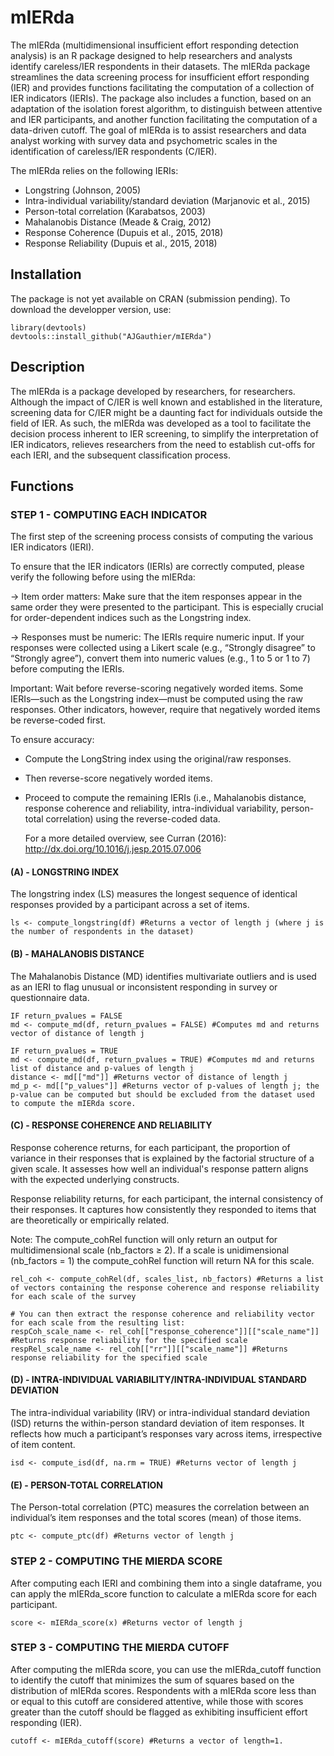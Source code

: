 # mIERda
The mIERda (multidimensional insufficient effort responding detection analysis) is an R package designed to help researchers and analysts identify careless/IER respondents in their datasets. The mIERda package streamlines the data screening process for insufficient effort responding (IER) and provides functions facilitating the computation of a collection of IER indicators (IERIs). The package also includes a function, based on an adaptation of the isolation forest algorithm, to distinguish between attentive and IER participants, and another function facilitating the computation of a data-driven cutoff. The goal of mIERda is to assist researchers and data analyst working with survey data and psychometric scales in the identification of careless/IER respondents (C/IER).

The mIERda relies on the following IERIs:
- Longstring (Johnson, 2005)
- Intra-individual variability/standard deviation (Marjanovic et al., 2015)
- Person-total correlation  (Karabatsos, 2003)
- Mahalanobis Distance (Meade & Craig, 2012)
- Response Coherence (Dupuis et al., 2015, 2018)
- Response Reliability (Dupuis et al., 2015, 2018)

## Installation
The package is not yet available on CRAN (submission pending). To download the developper version, use:

```{r}
library(devtools)
devtools::install_github("AJGauthier/mIERda")
```

## Description
The mIERda is a package developed by researchers, for researchers. Although the impact of C/IER is well known and established in the literature, screening data for C/IER might be a daunting fact for individuals outside the field of IER. As such, the mIERda was developed as a tool to facilitate the decision process inherent to IER screening, to simplify the interpretation of IER indicators, relieves researchers from the need to establish cut-offs for each IERI, and the subsequent classification process.

## Functions
### STEP 1 - COMPUTING EACH INDICATOR
The first step of the screening process consists of computing the various IER indicators (IERI). 

To ensure that the IER indicators (IERIs) are correctly computed, please verify the following before using the mIERda:

-> Item order matters: Make sure that the item responses appear in the same order they were presented to the participant. This is especially crucial for order-dependent indices such as the Longstring index.

-> Responses must be numeric: The IERIs require numeric input. If your responses were collected using a Likert scale (e.g., “Strongly disagree” to “Strongly agree”), convert them into numeric values (e.g., 1 to 5 or 1 to 7) before computing the IERIs.

Important: Wait before reverse-scoring negatively worded items.
Some IERIs—such as the Longstring index—must be computed using the raw responses. Other indicators, however, require that negatively worded items be reverse-coded first.

To ensure accuracy:

  - Compute the LongString index using the original/raw responses.

  - Then reverse-score negatively worded items.

  - Proceed to compute the remaining IERIs (i.e., Mahalanobis distance, response coherence and reliability, intra-individual variability, person-total     correlation) using the reverse-coded data.

    For a more detailed overview, see Curran (2016): http://dx.doi.org/10.1016/j.jesp.2015.07.006

#### (A) - LONGSTRING INDEX
The longstring index (LS) measures the longest sequence of identical responses provided by a participant across a set of items.
```{r}
ls <- compute_longstring(df) #Returns a vector of length j (where j is the number of respondents in the dataset)
```

#### (B) - MAHALANOBIS DISTANCE
The Mahalanobis Distance (MD) identifies multivariate outliers and is used as an IERI to flag unusual or inconsistent responding in survey or questionnaire data.
```{r}
IF return_pvalues = FALSE
md <- compute_md(df, return_pvalues = FALSE) #Computes md and returns vector of distance of length j

IF return_pvalues = TRUE
md <- compute_md(df, return_pvalues = TRUE) #Computes md and returns list of distance and p-values of length j
distance <- md[["md"]] #Returns vector of distance of length j
md_p <- md[["p_values"]] #Returns vector of p-values of length j; the p-value can be computed but should be excluded from the dataset used to compute the mIERda score.
```

#### (C) - RESPONSE COHERENCE AND RELIABILITY
Response coherence returns, for each participant, the proportion of variance in their responses that is explained by the factorial structure of a given scale. It assesses how well an individual's response pattern aligns with the expected underlying constructs.

Response reliability returns, for each participant, the internal consistency of their responses. It captures how consistently they responded to items that are theoretically or empirically related.

Note: The compute_cohRel function will only return an output for multidimensional scale (nb_factors ≥ 2). If a scale is unidimensional (nb_factors = 1) the compute_cohRel function will return NA for this scale.
```{r}
rel_coh <- compute_cohRel(df, scales_list, nb_factors) #Returns a list of vectors containing the response coherence and response reliability for each scale of the survey

# You can then extract the response coherence and reliability vector for each scale from the resulting list:
respCoh_scale_name <- rel_coh[["response_coherence"]][["scale_name"]] #Returns response reliability for the specified scale 
respRel_scale_name <- rel_coh[["rr"]][["scale_name"]] #Returns response reliability for the specified scale
```

#### (D) - INTRA-INDIVIDUAL VARIABILITY/INTRA-INDIVIDUAL STANDARD DEVIATION
The intra-individual variability (IRV) or intra-individual standard deviation (ISD) returns the within-person standard deviation of item responses. It reflects how much a participant’s responses vary across items, irrespective of item content.
```{r}
isd <- compute_isd(df, na.rm = TRUE) #Returns vector of length j
```

#### (E) - PERSON-TOTAL CORRELATION
The Person-total correlation (PTC) measures the correlation between an individual’s item responses and the total scores (mean) of those items.
```{r}
ptc <- compute_ptc(df) #Returns vector of length j
```

### STEP 2 - COMPUTING THE MIERDA SCORE
After computing each IERI and combining them into a single dataframe, you can apply the mIERda_score function to calculate a mIERda score for each participant.
```{r}
score <- mIERda_score(x) #Returns vector of length j
```

### STEP 3 - COMPUTING THE MIERDA CUTOFF 
After computing the mIERda score, you can use the mIERda_cutoff function to identify the cutoff that minimizes the sum of squares based on the distribution of mIERda scores. Respondents with a mIERda score less than or equal to this cutoff are considered attentive, while those with scores greater than the cutoff should be flagged as exhibiting insufficient effort responding (IER).
```{r}
cutoff <- mIERda_cutoff(score) #Returns a vector of length=1. 
```
